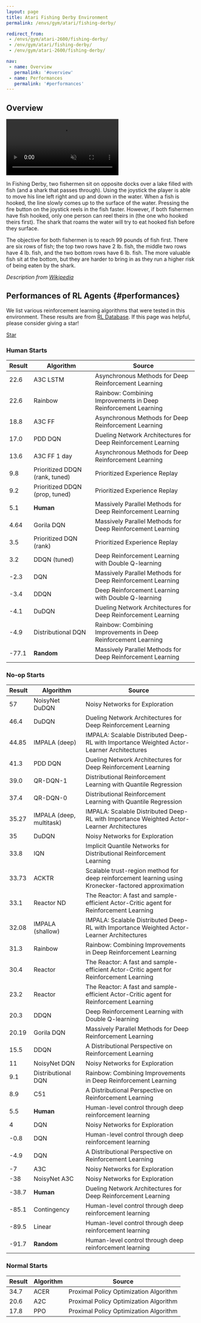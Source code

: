 ```yaml
---
layout: page
title: Atari Fishing Derby Environment
permalink: /envs/gym/atari/fishing-derby/

redirect_from:
 - /envs/gym/atari-2600/fishing-derby/
 - /env/gym/atari/fishing-derby/
 - /env/gym/atari-2600/fishing-derby/

nav:
 - name: Overview
   permalink: '#overview'
 - name: Performances
   permalink: '#performances'
---
```



## Overview

<video autoplay muted loop controls>
  <source src="{{ 'assets/_pages/envs/gym/atari/fishing-derby.mp4' | absolute_url }}" type="video/mp4">
</video>

In Fishing Derby, two fishermen sit on opposite docks over a lake filled with fish (and a shark that passes through). Using the joystick the player is able to move his line left right and up and down in the water. When a fish is hooked, the line slowly comes up to the surface of the water. Pressing the fire button on the joystick reels in the fish faster. However, if both fishermen have fish hooked, only one person can reel theirs in (the one who hooked theirs first). The shark that roams the water will try to eat hooked fish before they surface.

The objective for both fishermen is to reach 99 pounds of fish first. There are six rows of fish; the top two rows have 2 lb. fish, the middle two rows have 4 lb. fish, and the two bottom rows have 6 lb. fish. The more valuable fish sit at the bottom, but they are harder to bring in as they run a higher risk of being eaten by the shark.

*Description from [Wikipedia](https://en.wikipedia.org/wiki/Freeway_%28video_game%29)*


## Performances of RL Agents {#performances}

We list various reinforcement learning algorithms that were tested in this environment. These results are from [RL Database](https://github.com/seungjaeryanlee/rldb). If this page was helpful, please consider giving a star!

<!-- Place this tag where you want the button to render. -->
<a class="github-button" href="https://github.com/seungjaeryanlee/rldb" data-icon="octicon-star" data-size="large" data-show-count="true" aria-label="Star seungjaeryanlee/rldb on GitHub">Star</a>
<!-- Place this tag in your head or just before your close body tag. -->
<script async defer src="https://buttons.github.io/buttons.js"></script>

### Human Starts

| Result | Algorithm | Source |
|--------|-----------|--------|
| 22.6 | A3C LSTM | Asynchronous Methods for Deep Reinforcement Learning |
| 22.6 | Rainbow | Rainbow: Combining Improvements in Deep Reinforcement Learning |
| 18.8 | A3C FF | Asynchronous Methods for Deep Reinforcement Learning |
| 17.0 | PDD DQN | Dueling Network Architectures for Deep Reinforcement Learning |
| 13.6 | A3C FF 1 day | Asynchronous Methods for Deep Reinforcement Learning |
| 9.8 | Prioritized DDQN (rank, tuned) | Prioritized Experience Replay |
| 9.2 | Prioritized DDQN (prop, tuned) | Prioritized Experience Replay |
| 5.1 | **Human** | Massively Parallel Methods for Deep Reinforcement Learning |
| 4.64 | Gorila DQN | Massively Parallel Methods for Deep Reinforcement Learning |
| 3.5 | Prioritized DQN (rank) | Prioritized Experience Replay |
| 3.2 | DDQN (tuned) | Deep Reinforcement Learning with Double Q-learning |
| -2.3 | DQN | Massively Parallel Methods for Deep Reinforcement Learning |
| -3.4 | DDQN | Deep Reinforcement Learning with Double Q-learning |
| -4.1 | DuDQN | Dueling Network Architectures for Deep Reinforcement Learning |
| -4.9 | Distributional DQN | Rainbow: Combining Improvements in Deep Reinforcement Learning |
| -77.1 | **Random** | Massively Parallel Methods for Deep Reinforcement Learning |


### No-op Starts

| Result | Algorithm | Source |
|--------|-----------|--------|
| 57 | NoisyNet DuDQN | Noisy Networks for Exploration |
| 46.4 | DuDQN | Dueling Network Architectures for Deep Reinforcement Learning |
| 44.85 | IMPALA (deep) | IMPALA: Scalable Distributed Deep-RL with Importance Weighted Actor-Learner Architectures |
| 41.3 | PDD DQN | Dueling Network Architectures for Deep Reinforcement Learning |
| 39.0 | QR-DQN-1 | Distributional Reinforcement Learning with Quantile Regression |
| 37.4 | QR-DQN-0 | Distributional Reinforcement Learning with Quantile Regression |
| 35.27 | IMPALA (deep, multitask) | IMPALA: Scalable Distributed Deep-RL with Importance Weighted Actor-Learner Architectures |
| 35 | DuDQN | Noisy Networks for Exploration |
| 33.8 | IQN | Implicit Quantile Networks for Distributional Reinforcement Learning |
| 33.73 | ACKTR | Scalable trust-region method for deep reinforcement learning using Kronecker-factored approximation |
| 33.1 | Reactor ND | The Reactor: A fast and sample-efficient Actor-Critic agent for Reinforcement Learning |
| 32.08 | IMPALA (shallow) | IMPALA: Scalable Distributed Deep-RL with Importance Weighted Actor-Learner Architectures |
| 31.3 | Rainbow | Rainbow: Combining Improvements in Deep Reinforcement Learning |
| 30.4 | Reactor | The Reactor: A fast and sample-efficient Actor-Critic agent for Reinforcement Learning |
| 23.2 | Reactor | The Reactor: A fast and sample-efficient Actor-Critic agent for Reinforcement Learning |
| 20.3 | DDQN | Deep Reinforcement Learning with Double Q-learning |
| 20.19 | Gorila DQN | Massively Parallel Methods for Deep Reinforcement Learning |
| 15.5 | DDQN | A Distributional Perspective on Reinforcement Learning |
| 11 | NoisyNet DQN | Noisy Networks for Exploration |
| 9.1 | Distributional DQN | Rainbow: Combining Improvements in Deep Reinforcement Learning |
| 8.9 | C51 | A Distributional Perspective on Reinforcement Learning |
| 5.5 | **Human** | Human-level control through deep reinforcement learning |
| 4 | DQN | Noisy Networks for Exploration |
| -0.8 | DQN | Human-level control through deep reinforcement learning |
| -4.9 | DQN | A Distributional Perspective on Reinforcement Learning |
| -7 | A3C | Noisy Networks for Exploration |
| -38 | NoisyNet A3C | Noisy Networks for Exploration |
| -38.7 | **Human** | Dueling Network Architectures for Deep Reinforcement Learning |
| -85.1 | Contingency | Human-level control through deep reinforcement learning |
| -89.5 | Linear | Human-level control through deep reinforcement learning |
| -91.7 | **Random** | Human-level control through deep reinforcement learning |


### Normal Starts

| Result | Algorithm | Source |
|--------|-----------|--------|
| 34.7 | ACER | Proximal Policy Optimization Algorithm |
| 20.6 | A2C | Proximal Policy Optimization Algorithm |
| 17.8 | PPO | Proximal Policy Optimization Algorithm |

